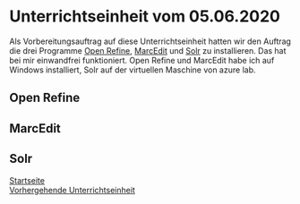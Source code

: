 # Unterrichtseinheit vom 05.06.2020

Als Vorbereitungsauftrag auf diese Unterrichtseinheit hatten wir den Auftrag die drei Programme [Open Refine](https://openrefine.org/), [MarcEdit](https://marcedit.reeset.net/) und [Solr](https://lucene.apache.org/solr/) zu installieren. Das hat bei mir einwandfrei funktioniert. Open Refine und MarcEdit habe ich auf Windows installiert, Solr auf der virtuellen Maschine von azure lab.

## Open Refine

## MarcEdit

## Solr

[Startseite](https://michaelmathys.github.io/BAIN/Lerntagebuch)  
[Vorhergehende Unterrichtseinheit](https://michaelmathys.github.io/BAIN/24042020)  
